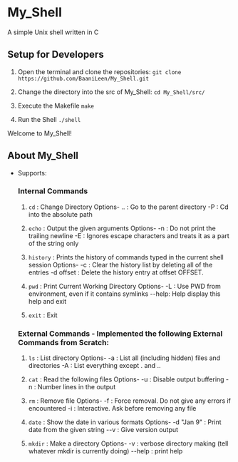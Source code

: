 # My_Shell
A simple Unix shell written in C

## Setup for Developers

1. Open the terminal and clone the repositories:
`git clone https://github.com/BaaniLeen/My_Shell.git`

1. Change the directory into the src of My_Shell:
`cd My_Shell/src/`

1. Execute the Makefile
`make`

1. Run the Shell
`./shell`

Welcome to My_Shell!


## About My_Shell

- Supports:

  ### Internal Commands
        
    1. `cd` : Change Directory
	Options-
		.. : Go to the parent directory
		-P : Cd into the absolute path

     1. `echo` : Output the given arguments
	Options-
		-n : Do not print the trailing newline
		-E : Ignores escape characters and treats it as a part of the string only

     1. `history` : Prints the history of commands typed in the current shell session
         Options-
              -c : Clear the history list by deleting all of the entries
	      -d offset : Delete the history entry at offset OFFSET.
              
    1. `pwd` : Print Current Working Directory
	Options-
              -L : Use PWD from environment, even if it contains symlinks
	      --help: Help display this help and exit

    1. `exit` : Exit
        
  ### External Commands - Implemented the following External Commands from Scratch:
  
    1. `ls` : List directory
	Options-
		-a : List all (including hidden) files and directories
		-A : List everything except . and ..

    1. `cat` : Read the following files
	Options-
		-u : Disable output buffering
		-n : Number lines in the output

    1. `rm` : Remove file
	Options-
		-f :  Force removal. Do not give any errors if encountered
		-i :  Interactive. Ask before removing any file
	
    1. `date` : Show the date in various formats
	Options-
		-d "Jan 9" : Print date from the given string
		--v : Give version output
	
    1. `mkdir` : Make a directory
	Options-
		-v : verbose directory making (tell whatever mkdir is currently doing)
		--help : print help           
